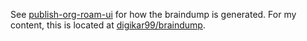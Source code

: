 

See [publish-org-roam-ui](https://github.com/ikoamu/publish-org-roam-ui/) for how the braindump is generated. For my content, this is located at [digikar99/braindump](https://github.com/digikar99/braindump/).
